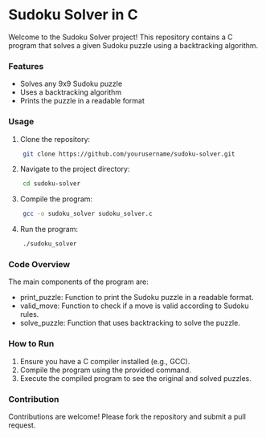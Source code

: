 # Sudoku Solver in C

Welcome to the Sudoku Solver project! This repository contains a C program that solves a given Sudoku puzzle using a backtracking algorithm.


### Features

- Solves any 9x9 Sudoku puzzle
- Uses a backtracking algorithm
- Prints the puzzle in a readable format


### Usage

1. Clone the repository:
```bash
    git clone https://github.com/yourusername/sudoku-solver.git
```

2. Navigate to the project directory:
```bash
    cd sudoku-solver
```

3. Compile the program:
```bash
    gcc -o sudoku_solver sudoku_solver.c
```

4. Run the program:
```bash
    ./sudoku_solver
```


### Code Overview

The main components of the program are:

- print_puzzle: Function to print the Sudoku puzzle in a readable format.
- valid_move: Function to check if a move is valid according to Sudoku rules.
- solve_puzzle: Function that uses backtracking to solve the puzzle.


### How to Run

1. Ensure you have a C compiler installed (e.g., GCC).
2. Compile the program using the provided command.
3. Execute the compiled program to see the original and solved puzzles.


### Contribution

Contributions are welcome! Please fork the repository and submit a pull request.